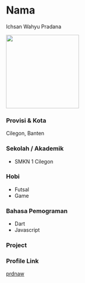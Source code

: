 # Nama
Ichsan Wahyu Pradana

<img src="https://avatars.githubusercontent.com/u/62378156?s=400&u=5f8791ad6901e05520cb60331a73f45dc6c7b3c6&v=4" width="200" height="200" align="center"/>

### Provisi & Kota
Cilegon, Banten


### Sekolah / Akademik
 - SMKN 1 Cilegon

### Hobi

- Futsal
- Game

### Bahasa Pemograman

- Dart
- Javascript


### Project





### Profile Link

[prdnaw](https://github.com/prdnaw)
